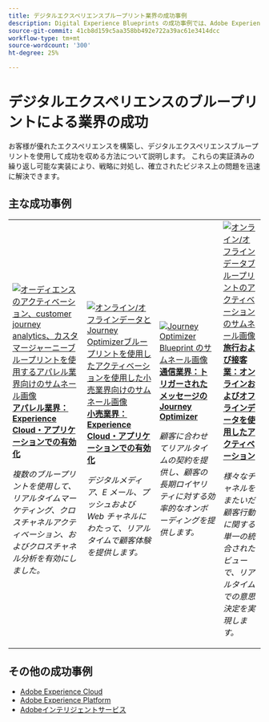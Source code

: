 ```yaml
---
title: デジタルエクスペリエンスブループリント業界の成功事例
description: Digital Experience Blueprints の成功事例では、Adobe Experience Platformを活用したAdobe Experience Cloud Applications を使用して、様々な業界がビジネス価値を実現している様子を紹介しています。
source-git-commit: 41cb8d159c5aa358bb492e722a39ac61e3414dcc
workflow-type: tm+mt
source-wordcount: '300'
ht-degree: 25%

---
```



# デジタルエクスペリエンスのブループリントによる業界の成功

お客様が優れたエクスペリエンスを構築し、デジタルエクスペリエンスブループリントを使用して成功を収める方法について説明します。 これらの実証済みの繰り返し可能な実装により、戦略に対処し、確立されたビジネス上の問題を迅速に解決できます。

## 主な成功事例

<table style="table-layout:fixed">
<tr>
  <td>
    <a href="https://experienceleague.adobe.com/docs/blueprints-learn/architecture/audience-activation/platform-and-applications.html?lang=ja"><img alt="オーディエンスのアクティベーション、customer journey analytics、カスタマージャーニーブループリントを使用するアパレル業界向けのサムネール画像" src="https://experienceleague.adobe.com/docs/blueprints-learn/assets/aep+apps_vertical.svg?lang=en"/></a>
    <div><a href="https://experienceleague.adobe.com/docs/blueprints-learn/architecture/audience-activation/platform-and-applications.html?lang=en"><strong>アパレル業界：Experience Cloud・アプリケーションでの有効化 </strong></a></div>
    <p><em>複数のブループリントを使用して、リアルタイムマーケティング、クロスチャネルアクティベーション、およびクロスチャネル分析を有効にしました。</em></p>
  </td>
  <td>
    <a href="https://experienceleague.adobe.com/docs/blueprints-learn/architecture/customer-journeys/journey-optimizer.html?lang=ja"><img alt="オンライン/オフラインデータとJourney Optimizerブループリントを使用したアクティベーションを使用した小売業界向けのサムネール画像" src="https://experienceleague.adobe.com/docs/blueprints-learn/assets/aep+apps_vertical.svg?lang=en"/></a>
    <div><a href="https://experienceleague.adobe.com/docs/blueprints-learn/architecture/customer-journeys/journey-optimizer.html?lang=en"><strong>小売業界：Experience Cloud・アプリケーションでの有効化 </strong></a></div>
    <p><em>デジタルメディア、E メール、プッシュおよび Web チャネルにわたって、リアルタイムで顧客体験を提供します。</em></p>
  </td>
  <td>
    <a href="https://experienceleague.adobe.com/docs/blueprints-learn/architecture/customer-journeys/journey-optimizer.html?lang=en"><img alt="Journey Optimizer Blueprint のサムネール画像" src="https://experienceleague.adobe.com/docs/blueprints-learn/assets/journey-optimizer.png?lang=en" /></a>
    <div><a href="https://experienceleague.adobe.com/docs/blueprints-learn/architecture/customer-journeys/journey-optimizer.html?lang=en"><strong>通信業界：トリガーされたメッセージのJourney Optimizer</strong></a></div>
    <p><em>顧客に合わせてリアルタイムの契約を提供し、顧客の長期ロイヤリティに対する効率的なオンボーディングを提供します。</em></p>
  </td>
  <td>
    <a href="https://experienceleague.adobe.com/docs/blueprints-learn/architecture/audience-activation/online-offline.html?lang=ja"><img alt="オンライン/オフラインデータブループリントのアクティベーションのサムネール画像" src="https://experienceleague.adobe.com/docs/blueprints-learn/assets/online_offline_activation.svg" /></a>
    <div><a href="https://experienceleague.adobe.com/docs/blueprints-learn/architecture/audience-activation/online-offline.html?lang=en"><strong>旅行および接客業：オンラインおよびオフラインデータを使用したアクティベーション</strong></a></div>
    <p><em>様々なチャネルをまたいだ顧客行動に関する単一の統合されたビューで、リアルタイムでの意思決定を実現します。</em></p>
  </td>
</tr>
</table>

## その他の成功事例

* <a href="https://business.adobe.com/customer-success-stories/index.html?Products+%26+Services=Experience">Adobe Experience Cloud</a>
* <a href="https://business.adobe.com/customer-success-stories/index.html?Products+%26+Services=Experience+Platform">Adobe Experience Platform</a>
* <a href="https://business.adobe.com/customer-success-stories/index.html?Products+%26+Services=Intelligent+Services">Adobeインテリジェントサービス</a>


